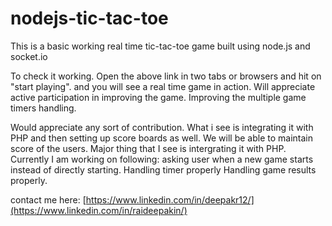 # nodejs-tic-tac-toe
This is a  basic working real time  tic-tac-toe game built using node.js and socket.io

To check it working.
Open the above link in two tabs or browsers and hit on "start playing".
and you will see a real time game in action.
Will appreciate active participation in improving the game.
Improving the multiple game timers handling.


Would appreciate any sort of contribution.
What i see is integrating it with PHP and then setting up score boards as well.
We will be able to maintain score of the users.
Major thing that I see is intergrating it with PHP.
Currently I am working on following:
asking user when a new game starts instead of directly starting.
Handling timer properly
Handling game results properly.

contact me here: [https://www.linkedin.com/in/deepakr12/](https://www.linkedin.com/in/raideepakin/)

